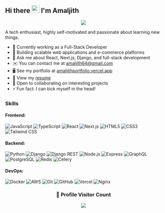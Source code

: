 ## Hi there <img src="https://media.giphy.com/media/hvRJCLFzcasrR4ia7z/giphy.gif" width="25"> I'm Amaljith
<p align="center">
  <a href="#"><img src="https://readme-typing-svg.herokuapp.com?font=Time+New+Roman&color=%23C8BE25&size=25&center=true&vCenter=true&width=600&height=100&lines=Python+Developer;Self+Taught+Developer;Competitive+Programmer;"></a>
</p>

A tech enthusiast, highly self-motivated and passionate about learning new things.

*  💼 Currently working as a Full-Stack Developer
*  🚀 Building scalable web applications and e-commerce platforms
*  💬 Ask me about React, Next.js, Django, and full-stack development
*  ✉️ You can contact me at [amaljith64@gmail.com](mailto:amaljith64@gmail.com)
*  🖥️ See my portfolio at [amaljithportfolio.vercel.app](https://amaljithportfolio.vercel.app/)
*  📄 View my [resume](https://drive.google.com/file/d/1Jf3-9acXfkXaXO_FTjmOLoEljNEZY4i1/view?usp=sharing)
*  🤝 Open to collaborating on interesting projects
*  ⚡ Fun fact: I can kick myself in the head!



### Skills

#### Frontend:
![JavaScript](https://img.shields.io/badge/-JavaScript-F7DF1E?style=flat-square&logo=javascript&logoColor=black)
![TypeScript](https://img.shields.io/badge/-TypeScript-3178C6?style=flat-square&logo=typescript&logoColor=white)
![React](https://img.shields.io/badge/-React-61DAFB?style=flat-square&logo=react&logoColor=black)
![Next.js](https://img.shields.io/badge/-Next.js-000000?style=flat-square&logo=next.js&logoColor=white)
![HTML5](https://img.shields.io/badge/-HTML5-E34F26?style=flat-square&logo=html5&logoColor=white)
![CSS3](https://img.shields.io/badge/-CSS3-1572B6?style=flat-square&logo=css3&logoColor=white)
![Tailwind CSS](https://img.shields.io/badge/-Tailwind_CSS-38B2AC?style=flat-square&logo=tailwind-css&logoColor=white)

#### Backend:
![Python](https://img.shields.io/badge/-Python-3776AB?style=flat-square&logo=python&logoColor=white)
![Django](https://img.shields.io/badge/-Django-092E20?style=flat-square&logo=django&logoColor=white)
![Django REST](https://img.shields.io/badge/-Django_REST-092E20?style=flat-square&logo=django&logoColor=white)
![Node.js](https://img.shields.io/badge/-Node.js-339933?style=flat-square&logo=node.js&logoColor=white)
![Express](https://img.shields.io/badge/-Express-000000?style=flat-square&logo=express&logoColor=white)
![GraphQL](https://img.shields.io/badge/-GraphQL-E10098?style=flat-square&logo=graphql&logoColor=white)
![PostgreSQL](https://img.shields.io/badge/-PostgreSQL-336791?style=flat-square&logo=postgresql&logoColor=white)
![Redis](https://img.shields.io/badge/-Redis-DC382D?style=flat-square&logo=redis&logoColor=white)
![Celery](https://img.shields.io/badge/-Celery-37814A?style=flat-square&logo=celery&logoColor=white)

#### DevOps:
![Docker](https://img.shields.io/badge/-Docker-2496ED?style=flat-square&logo=docker&logoColor=white)
![AWS](https://img.shields.io/badge/-AWS-232F3E?style=flat-square&logo=amazon-aws&logoColor=white)
![Git](https://img.shields.io/badge/-Git-F05032?style=flat-square&logo=git&logoColor=white)
![GitHub](https://img.shields.io/badge/-GitHub-181717?style=flat-square&logo=github&logoColor=white)
![Vercel](https://img.shields.io/badge/-Vercel-000000?style=flat-square&logo=vercel&logoColor=white)
![Nginx](https://img.shields.io/badge/-Nginx-009639?style=flat-square&logo=nginx&logoColor=white)


<!-- stats -->

<!-- [![Amaljith's GitHub stats](https://github-readme-stats.vercel.app/api?username=amaljith64&show_icons=true&theme=dark)](https://github.com/amaljith64/github-readme-stats)


[![Top Langs](https://github-readme-stats.vercel.app/api/top-langs/?username=amaljith64&layout=compact&show_icons=true&theme=dark)](https://github.com/amaljith64/github-readme-stats) -->


<div align=center>
  <h3><b>📍 Profile Visitor Count</b></h3>
</div>
    
<!-- retro visitor counter -->  
<p align="center" >   
  <img src="https://profile-counter.glitch.me/amaljith64/count.svg" />  
</p>
